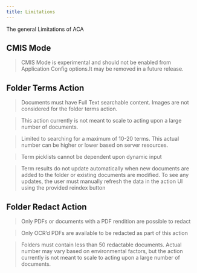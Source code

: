 ```yaml
---
title: Limitations
---
```

The general Limitations of ACA

## CMIS Mode
> CMIS Mode is experimental and should not be enabled from Application Config options.It may be removed in a future release.

## Folder Terms Action
> Documents must have Full Text searchable content.  Images are not considered for the folder terms action.

> This action currently is not meant to scale to acting upon a large number of documents. 

> Limited to searching for a maximum of 10-20 terms.  This actual number can be higher or lower based on server resources.

> Term picklists cannot be dependent upon dynamic input

> Term results do not update automatically when new documents are added to the folder or existing documents are modified.  To see any updates, the user must manually refresh the data in the action UI using the provided reindex button

## Folder Redact Action
> Only PDFs or documents with a PDF rendition are possible to redact

> Only OCR’d PDFs are available to be redacted as part of this action

> Folders must contain less than 50 redactable documents.  Actual number may vary based on environmental factors, but the action currently is not meant to scale to acting upon a large number of documents.